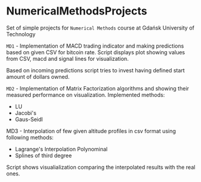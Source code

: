 # NumericalMethodsProjects

Set of simple projects for `Numerical Methods` course at Gdańsk University of Technology

`MD1` - Implementation of MACD trading indicator and making predictions based on given CSV for bitcoin rate.
Script displays plot showing values from CSV, macd and signal lines for visualization.

Based on incoming predictions script tries to invest having defined start amount of dollars owned.

`MD2` - Implementation of Matrix Factorization algorithms and showing their measured performance on visualization.
Implemented methods:
- LU
- Jacobi's
- Gaus-Seidl

MD3 - Interpolation of few given altitude profiles in csv format using following methods:
- Lagrange's Interpolation Polynominal 
- Splines of third degree

Script shows visualialization comparing the interpolated results with the real ones.
